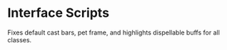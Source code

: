 # Interface Scripts
Fixes default cast bars, pet frame, and highlights dispellable buffs for all classes.
